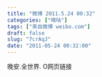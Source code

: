 ```yaml
---
title: "微博 2011.5.24 00:32"
categories: ["嘀咕"]
tags: ["来自微博 weibo.com"]
draft: false
slug: "7crAqJ"
date: "2011-05-24 00:32:00"
---
```


<p>晚安.全世界. O网页链接 ​​​​</p>
